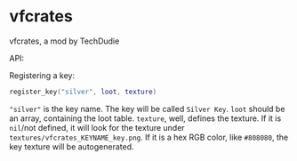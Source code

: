 # vfcrates
vfcrates, a mod by TechDudie

API:

Registering a key:
```lua
register_key("silver", loot, texture)
```
`"silver"` is the key name. The key will be called `Silver Key`. `loot` should be an array, containing the loot table. `texture`, well, defines the texture. If it is `nil`/not defined, it will look for the texture under `textures/vfcrates_KEYNAME_key.png`. If it is a hex RGB color, like `#808080`, the key texture will be autogenerated.
